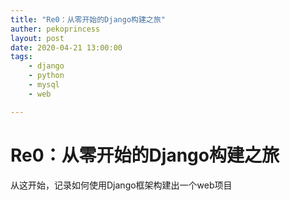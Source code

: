 ```yaml
---
title: "Re0：从零开始的Django构建之旅"
auther: pekoprincess
layout: post
date: 2020-04-21 13:00:00
tags:
	- django
	- python
	- mysql
	- web

---
```

# Re0：从零开始的Django构建之旅

从这开始，记录如何使用Django框架构建出一个web项目


